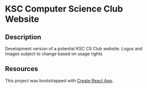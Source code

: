 # KSC Computer Science Club Website

## Description
Development version of a potential KSC CS Club website. Logos and images subject to change based on usage rights

## Resources
This project was bootstrapped with [Create React App](https://github.com/facebook/create-react-app).
